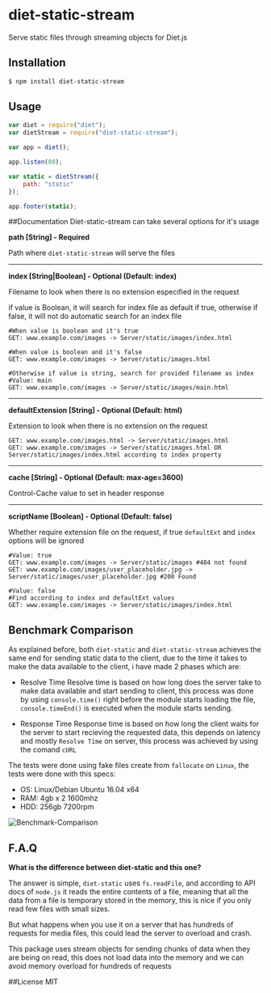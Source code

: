 # diet-static-stream
Serve static files through streaming objects for Diet.js
## Installation
```bash
$ npm install diet-static-stream
```
## Usage
```Javascript
var diet = require("diet");
var dietStream = require("diet-static-stream");

var app = diet();

app.listen(80);

var static = dietStream({
	path: "static"
});

app.footer(static);
```

##Documentation
Diet-static-stream can take several options for it's usage

**path [String] - Required**

Path where `diet-static-stream` will serve the files

* * *

**index [String|Boolean] - Optional (Default: index)**

Filename to look when there is no extension especified in the request

if value is Boolean, it will search for index file as default if true, otherwise if false, it will not do automatic search for an index file

```HTTP
#When value is boolean and it's true
GET: www.example.com/images -> Server/static/images/index.html

#When value is boolean and it's false
GET: www.example.com/images -> Server/static/images.html

#Otherwise if value is string, search for provided filename as index
#Value: main
GET: www.example.com/images -> Server/static/images/main.html
```
* * *

**defaultExtension [String] - Optional (Default: html)**

Extension to look when there is no extension on the request
```HTTP
GET: www.example.com/images.html -> Server/static/images.html
GET: www.example.com/images -> Server/static/images.html OR Server/static/images/index.html according to index property
```

* * *

**cache [String] - Optional (Default: max-age=3600)**

Control-Cache value to set in header response

* * *

**scriptName [Boolean] - Optional (Default: false)**

Whether require extension file on the request, if true `defaultExt` and `index` options will be ignored

```HTTP
#Value: true
GET: www.example.com/images -> Server/static/images #404 not found
GET: www.example.com/images/user_placeholder.jpg -> Server/static/images/user_placeholder.jpg #200 Found

#Value: false
#Find according to index and defaultExt values
GET: www.example.com/images -> Server/static/images/index.html
```

## Benchmark Comparison
As explained before, both `diet-static` and `diet-static-stream` achieves the same end for sending static data to the client, due to the time it takes to make the data available to the client, i have made 2 phases which are:

* Resolve Time 
Resolve time is based on how long does the server take to make data available and start sending to client, this process was done by using `console.time()` right before the module starts loading the file, `console.timeEnd()` is executed when the module starts sending.

* Response Time
Response time is based on how long the client waits for the server to start recieving the requested data, this depends on latency and mostly `Resolve Time` on server, this process was achieved by using the comand `cURL`

The tests were done using fake files create from `fallocate` on `Linux`, the tests were done with this specs:

* OS: Linux/Debian Ubuntu 16.04 x64
* RAM: 4gb x 2 1600mhz
* HDD: 256gb 7200rpm

![Benchmark-Comparison](http://i.imgur.com/BHbZHGq.png)

## F.A.Q
**What is the difference between diet-static and this one?**

The answer is simple, `diet-static` uses `fs.readFile`, and according to API docs of `node.js` it reads the entire contents of a file, meaning that all the data from a file is temporary stored in the memory, this is nice if you only read few files with small sizes.

But what happens when you use it on a server that has hundreds of requests for media files, this could lead the server to overload and crash. 

This package uses stream objects for sending chunks of data when they are being on read, this does not load data into the memory and we can avoid memory overload for hundreds of requests

##License
MIT